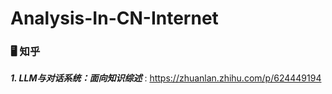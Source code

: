 # Analysis-In-CN-Internet


### 🖥 知乎

***1. LLM与对话系统：面向知识综述*** : https://zhuanlan.zhihu.com/p/624449194
